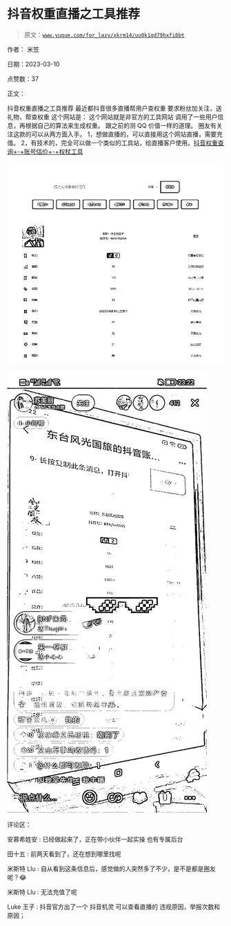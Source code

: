 # 抖音权重直播之工具推荐

> 原文：[`www.yuque.com/for_lazy/xkrm14/uu0k1qd79hxfi8bt`](https://www.yuque.com/for_lazy/xkrm14/uu0k1qd79hxfi8bt)



作者： 米笠 

日期：2023-03-10 

点赞数：37 

正文： 

抖音权重直播之工具推荐 最近都抖音很多直播帮用户查权重 要求粉丝加关注，送礼物，帮查权重 这个网站是： 这个网站就是非官方的工具网站 调用了一些用户信息，再根据自己的算法来生成权重。 跟之前的测 QQ 价值一样的道理。 圈友有关注这款的可以从两方面入手。 1，想做直播的，可以直接用这个网站直播，需要充值。 2，有技术的，完全可以做一个类似的工具站，给直播客户使用。[抖音权重查询+-+账号估价+-+权杖工具](https://tool.quanzhang.com/) 

![](img/a468331114c904d397566f3a3b395428.png)  

![](img/28e1591aec1c803f3e5118793f14f36e.png)  

评论区： 

安慕希姓安 : 已经做起来了，正在带小伙伴一起实操 也有专属后台 

田十五 : 前两天看到了，还在想到哪里找呢 

米斯特 LIu : 自从看到这条信息后，感觉做的人突然多了不少，是不是都是圈友呢？😂 

米斯特 LIu : 无法充值了呢 

Luke 王子 : 抖音官方出了一个 抖音机灵 可以查看直播的 违规原因，举报次数和原因； 

